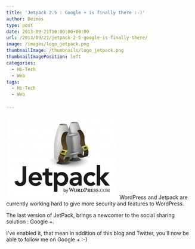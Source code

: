 ```yaml
---
title: 'Jetpack 2.5 : Google + is finally there :-)'
author: Deimos
type: post
date: 2013-09-21T10:00:00+00:00
url: /2013/09/21/jetpack-2-5-google-is-finally-there/
image: /images/logo_jetpack.png
thumbnailImage: /thumbnails/logo_jetpack.png
thumbnailImagePosition: left
categories:
  - Hi-Tech
  - Web
tags:
  - Hi-Tech
  - Web

---
```

![jetpack-logo](/images/logo_jetpack.png)
WordPress and Jetpack are currently working hard to give more security and features to WordPress.

The last version of JetPack, brings a newcomer to the social sharing solution : Google +.

I've enabled it, that mean in addition of this blog and Twitter, you'll now be able to follow me on Google + :-)